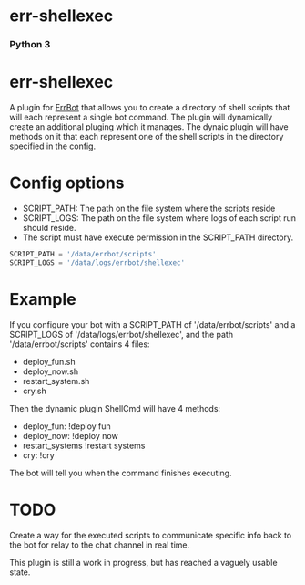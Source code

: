 # err-shellexec
### Python 3


err-shellexec
============

A plugin for [ErrBot](http://errbot.net/) that allows you to create a directory of shell
scripts that will each represent a single bot command.  The plugin will dynamically create
an additional pluging which it manages.  The dynaic plugin will have methods on it that
each represent one of the shell scripts in the directory specified in the config.

Config options
==============

* SCRIPT_PATH: The path on the file system where the scripts reside 
* SCRIPT_LOGS: The path on the file system where logs of each script run should reside.
* The script must have execute permission in the SCRIPT_PATH directory.

```python
SCRIPT_PATH = '/data/errbot/scripts'
SCRIPT_LOGS = '/data/logs/errbot/shellexec'
```

Example
=======
If you configure your bot with a SCRIPT_PATH of '/data/errbot/scripts' and a SCRIPT_LOGS of
'/data/logs/errbot/shellexec', and the path '/data/errbot/scripts' contains 4 files:

 - deploy_fun.sh
 - deploy_now.sh
 - restart_system.sh
 - cry.sh

Then the dynamic plugin ShellCmd will have 4 methods:

 - deploy_fun:        !deploy fun
 - deploy_now:        !deploy now
 - restart_systems    !restart systems
 - cry:               !cry

The bot will tell you when the command finishes executing.

TODO
=====

Create a way for the executed scripts to communicate specific info back to the bot for
relay to the chat channel in real time.


This plugin is still a work in progress, but has reached a vaguely usable state.
